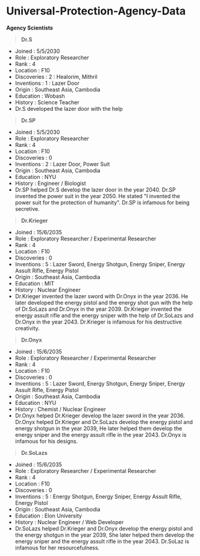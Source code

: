 # Universal-Protection-Agency-Data
**Agency Scientists**
>**Dr.S**
- Joined      : 5/5/2030
- Role        : Exploratory Researcher
- Rank        : 4
- Location    : F10
- Discoveries : 2 : Healorim, Mithril
- Inventions  : 1 : Lazer Door
- Origin      : Southeast Asia, Cambodia
- Education   : Wobash
- History     : Science Teacher
- Dr.S developed the lazer door with the help
>**Dr.SP**
- Joined      : 5/5/2030
- Role        : Exploratory Researcher
- Rank        : 4
- Location    : F10
- Discoveries : 0
- Inventions  : 2 : Lazer Door, Power Suit
- Origin      : Southeast Asia, Cambodia
- Education   : NYU
- History     : Engineer / Biologist 
- Dr.SP helped Dr.S develop the lazer door in the year 2040. Dr.SP invented the power suit in the year 2050. He stated "I invented the power suit for the protection of humanity". Dr.SP is infamous for being secretive. 
>**Dr.Krieger**
- Joined      : 15/6/2035
- Role        : Exploratory Researcher / Experimental Researcher
- Rank        : 4
- Location    : F10
- Discoveries : 0
- Inventions  : 5 : Lazer Sword, Energy Shotgun, Energy Sniper, Energy Assult Rifle, Energy Pistol
- Origin      : Southeast Asia, Cambodia
- Education   : MIT
- History     : Nuclear Engineer  
- Dr.Krieger invented the lazer sword with Dr.Onyx in the year 2036. He later developed the energy pistol and the energy shot gun with the help of Dr.SoLazs and Dr.Onyx in the year 2039. Dr.Krieger invented the 
  energy assult rifle and the energy sniper with the help of Dr.SoLazs and Dr.Onyx in the year 2043. Dr.Krieger is infamous for his destructive creativity.
>**Dr.Onyx**
- Joined      : 15/6/2035
- Role        : Exploratory Researcher / Experimental Researcher
- Rank        : 4
- Location    : F10
- Discoveries : 0
- Inventions  : 5 : Lazer Sword, Energy Shotgun, Energy Sniper, Energy Assult Rifle, Energy Pistol
- Origin      : Southeast Asia, Cambodia
- Education   : NYU
- History     : Chemist / Nuclear Engineer
- Dr.Onyx helped Dr.Krieger develop the lazer sword in the year 2036. Dr.Onyx helped Dr.Krieger and Dr.SoLazs develop the energy pistol and energy shotgun in the year 2039, He later helped them develop the energy sniper and the energy assult rifle in the year 2043. Dr.Onyx is infamous for his designs.
>**Dr.SoLazs**
- Joined      : 15/6/2035
- Role        : Exploratory Researcher / Experimental Researcher
- Rank        : 4
- Location    : F10
- Discoveries : 0
- Inventions  : 5 : Energy Shotgun, Energy Sniper, Energy Assult Rifle, Energy Pistol
- Origin      : Southeast Asia, Cambodia
- Education   : Elon University
- History     : Nuclear Engineer / Web Developer
- Dr.SoLazs helped Dr.Krieger and Dr.Onyx develop the energy pistol and the energy shotgun in the year 2039, She later helped them develop the energy sniper and the energy assult rifle in the year 2043. Dr.SoLaz is 
  infamous for her resourcefulness.

